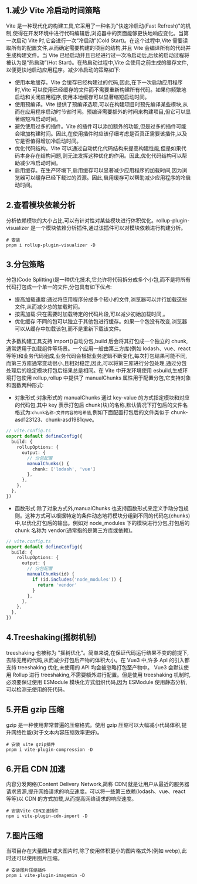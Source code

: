 ## 1.减少 Vite 冷启动时间策略

Vite 是一种现代化的构建工具,它采用了一种名为"快速冷启动(Fast Refresh)"的机制,使得在开发环境中进行代码编辑后,浏览器中的页面能够更快地响应变化。当第一次启动 Vite 时,它会进行一次“冷启动”(Cold Start)。在这个过程中,Vite 需要读取所有的配置文件,从而确定需要构建的项目的结构,并且 Vite 会编译所有的代码并生成构建文件。当 Vite 已经启动并且已经进行过一次冷启动后,后续的启动过程将被认为是“热启动”(Hot Start)。在热启动过程中,Vite 会使用之前生成的缓存文件,以便更快地启动应用程序。减少冷启动的策略如下:

- 使用本地缓存。Vite 会缓存已经构建过的代码,因此,在下一次启动应用程序时,Vite 可以使用已经缓存的文件而不需要重新构建所有代码。如果你频繁地启动和关闭应用程序,使用本地缓存可以显著缩短启动时间。
- 使用预编译。Vite 提供了预编译选项,可以在构建项目时预先编译某些模块,从而在应用程序启动时节省时间。预编译需要额外的时间来构建项目,但它可以显著缩短冷启动时间。
- 避免使用过多的插件。Vite 的插件可以添加额外的功能,但是过多的插件可能会增加构建时间。因此,在使用插件时应该仔细考虑是否真正需要该插件,以及它是否值得增加冷启动时间。
- 优化代码结构。Vite 可以通过自动优化代码结构来提高构建性能,但是如果代码本身存在结构问题,则无法发挥这种优化的作用。因此,优化代码结构可以帮助减少冷启动时间。
- 启用缓存。在生产环境下,启用缓存可以显著减少应用程序的加载时间,因为浏览器可以缓存已经下载过的资源。因此,启用缓存可以帮助减少应用程序的冷启动时间。

## 2.查看模块依赖分析

分析依赖模块的大小占比,可以有针对性对某些模块进行体积优化。rollup-plugin-visualizer 是一个模块依赖分析插件,通过该插件可以对模块依赖进行构建分析。

```shell
# 安装
pnpm i rollup-plugin-visualizer -D
```

## 3.分包策略

分包(Code Splitting)是一种优化技术,它允许将代码拆分成多个小包,而不是将所有代码打包成一个单一的文件,分包具有如下优点:

- 提高加载速度:通过将应用程序分成多个较小的文件,浏览器可以并行加载这些文件,从而减少总的加载时间。
- 按需加载:只在需要时加载特定的代码片段,可以减少初始加载时间,。
- 优化缓存:不同的包可以独立于其他包进行缓存。如果一个包没有改变,浏览器可以从缓存中加载该包,而不是重新下载该文件。

大多数构建工具支持 import()自动分包,build 后会将其打包成一个独立的 chunk,通常适用于加载组件等场景。一个应用一般由第三方库(例如 lodash、vue、react 等等)和业务代码组成,业务代码会根据业务逻辑不断变化,每次打包结果可能不同,而第三方库通常变动很小,且相对稳定,因此,可以将第三库进行分包处理,通过分包处理后的稳定模块打包后结果总是相同。在 Vite 中开发环境使用 esbuild,生成环境打包使用 rollup,rollup 中提供了 manualChunks 属性用于配置分包,它支持对象和函数两种形式:

- 对象形式:对象形式的 manualChunks 通过 key-value 的方式指定模块和对应的代码包,其中 key 表示打包后 chunk(块)的名称,默认情况下打包后的文件名格式为:`chunk名称-文件内容的哈希值`,例如下面配置打包后的文件类似于 chunk-asd123123、chunk-asd1981qwe。

```ts
// vite.config.ts
export default defineConfig({
  build: {
    rollupOptions: {
      output: {
        // 分包配置
        manualChunks() {
          chunk: ['lodash', 'vue']
        },
      },
    },
  },
})
```

- 函数形式:除了对象方式外,manualChunks 也支持函数形式来定义手动分包规则。这种方式可以根据特定的条件动态地将模块分组到不同的代码包(chunks)中,以优化打包后的输出。例如对 node_modules 下的模块进行分包,打包后的 chunk 名称为 vendor(通常指的是第三方库或依赖)。

```ts
// vite.config.ts
export default defineConfig({
  build: {
    rollupOptions: {
      output: {
        // 分包配置
        manualChunks(id) {
          if (id.includes('node_modules')) {
            return 'vendor'
          }
        },
      },
    },
  },
})
```

## 4.Treeshaking(摇树机制)

treeshaking 也被称为 "摇树优化"。简单来说,在保证代码运行结果不变的前提下,去除无用的代码,从而减少打包后产物的体积大小。在 Vue3 中,许多 ApI 的引入都支持 treeshaking 优化,未使用的 API 均会被忽略打包至产物中。
Vue3 会默认使用 Rollup 进行 treeshaking,不需要额外进行配置。但是使用 treeshaking 机制时,必须要保证使用 ESModule 模块化方式组织代码,因为 ESModule 使用静态分析,可以检测无使用的死代码。

## 5.开启 gzip 压缩

gzip 是一种使用非常普遍的压缩格式。使用 gzip 压缩可以大幅减小代码体积,提升网络性能(对于文本内容压缩效率更好)。

```shell
# 安装 vite gzip插件
pnpm i vite-plugin-compression -D
```

## 6.开启 CDN 加速

内容分发网络(Content Delivery Network,简称 CDN)就是让用户从最近的服务器请求资源,提升网络请求的响应速度。可以将一些第三依赖(lodash、vue、react 等等)以 CDN 的方式加载,从而提高网络请求的响应速度。

```shell
# 安装Vite CDN加速插件
npm i vite-plugin-cdn-import -D
```

## 7.图片压缩

当项目存在大量图片或大图片时,除了使用体积更小的图片格式外(例如 webp),此时还可以使用图片压缩。

```shell
# 安装图片压缩插件
pnpm i vite-plugin-imagemin -D
```
